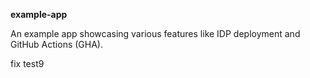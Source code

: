 **example-app**

An example app showcasing various features like IDP deployment and GitHub Actions (GHA).

fix test9
